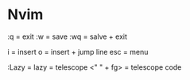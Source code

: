 # Nvim

:q = exit
:w = save
:wq = salve + exit

i = insert
o = insert + jump line
esc = menu

:Lazy = lazy
<C-p> = telescope
<" " + fg> = telescope code
